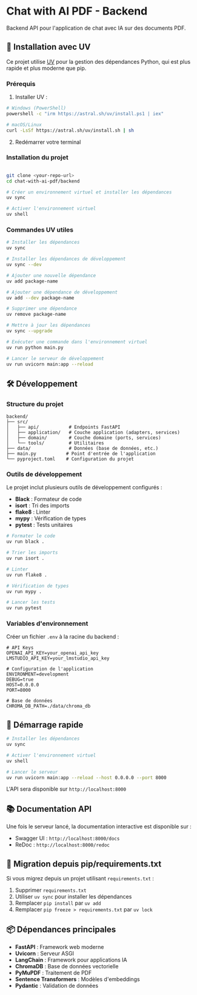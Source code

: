 # Chat with AI PDF - Backend

Backend API pour l'application de chat avec IA sur des documents PDF.

## 🚀 Installation avec UV

Ce projet utilise [UV](https://github.com/astral-sh/uv) pour la gestion des dépendances Python, qui est plus rapide et plus moderne que pip.

### Prérequis

1. Installer UV :
```bash
# Windows (PowerShell)
powershell -c "irm https://astral.sh/uv/install.ps1 | iex"

# macOS/Linux
curl -LsSf https://astral.sh/uv/install.sh | sh
```

2. Redémarrer votre terminal

### Installation du projet

```bash

git clone <your-repo-url>
cd chat-with-ai-pdf/backend

# Créer un environnement virtuel et installer les dépendances
uv sync

# Activer l'environnement virtuel
uv shell
```

### Commandes UV utiles

```bash
# Installer les dépendances
uv sync

# Installer les dépendances de développement
uv sync --dev

# Ajouter une nouvelle dépendance
uv add package-name

# Ajouter une dépendance de développement
uv add --dev package-name

# Supprimer une dépendance
uv remove package-name

# Mettre à jour les dépendances
uv sync --upgrade

# Exécuter une commande dans l'environnement virtuel
uv run python main.py

# Lancer le serveur de développement
uv run uvicorn main:app --reload
```

## 🛠️ Développement

### Structure du projet

```
backend/
├── src/
│   ├── api/           # Endpoints FastAPI
│   ├── application/   # Couche application (adapters, services)
│   ├── domain/        # Couche domaine (ports, services)
│   └── tools/         # Utilitaires
├── data/              # Données (base de données, etc.)
├── main.py           # Point d'entrée de l'application
└── pyproject.toml    # Configuration du projet
```

### Outils de développement

Le projet inclut plusieurs outils de développement configurés :

- **Black** : Formateur de code
- **isort** : Tri des imports
- **flake8** : Linter
- **mypy** : Vérification de types
- **pytest** : Tests unitaires

```bash
# Formater le code
uv run black .

# Trier les imports
uv run isort .

# Linter
uv run flake8 .

# Vérification de types
uv run mypy .

# Lancer les tests
uv run pytest
```

### Variables d'environnement

Créer un fichier `.env` à la racine du backend :

```env
# API Keys
OPENAI_API_KEY=your_openai_api_key
LMSTUDIO_API_KEY=your_lmstudio_api_key

# Configuration de l'application
ENVIRONMENT=development
DEBUG=true
HOST=0.0.0.0
PORT=8000

# Base de données
CHROMA_DB_PATH=./data/chroma_db
```

## 🚀 Démarrage rapide

```bash
# Installer les dépendances
uv sync

# Activer l'environnement virtuel
uv shell

# Lancer le serveur
uv run uvicorn main:app --reload --host 0.0.0.0 --port 8000
```

L'API sera disponible sur `http://localhost:8000`

## 📚 Documentation API

Une fois le serveur lancé, la documentation interactive est disponible sur :
- Swagger UI : `http://localhost:8000/docs`
- ReDoc : `http://localhost:8000/redoc`

## 🔧 Migration depuis pip/requirements.txt

Si vous migrez depuis un projet utilisant `requirements.txt` :

1. Supprimer `requirements.txt`
2. Utiliser `uv sync` pour installer les dépendances
3. Remplacer `pip install` par `uv add`
4. Remplacer `pip freeze > requirements.txt` par `uv lock`

## 📦 Dépendances principales

- **FastAPI** : Framework web moderne
- **Uvicorn** : Serveur ASGI
- **LangChain** : Framework pour applications IA
- **ChromaDB** : Base de données vectorielle
- **PyMuPDF** : Traitement de PDF
- **Sentence Transformers** : Modèles d'embeddings
- **Pydantic** : Validation de données 